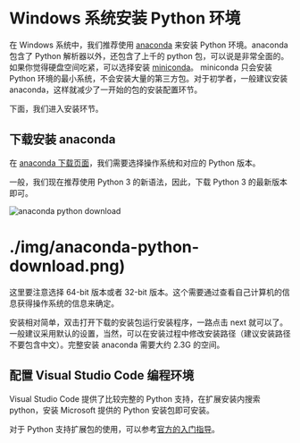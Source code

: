 # Windows 系统安装 Python 环境

在 Windows 系统中，我们推荐使用 [anaconda](https://www.anaconda.com/) 来安装 Python 环境。anaconda 包含了 Python 解析器以外，还包含了上千的 python 包，可以说是非常全面的。如果你觉得硬盘空间吃紧，可以选择安装 [miniconda](https://conda.io/miniconda.html)。 miniconda 只会安装 Python 环境的最小系统，不会安装大量的第三方包。对于初学者，一般建议安装 anaconda，这样就减少了一开始的包的安装配置环节。

下面，我们进入安装环节。

## 下载安装 anaconda

在 [anaconda 下载页面](https://www.anaconda.com/download/)，我们需要选择操作系统和对应的 Python 版本。

一般，我们现在推荐使用 Python 3 的新语法，因此，下载 Python 3 的最新版本即可。

![anaconda python
download](https://pan.nit.zju.edu.cn/share/b276f5f5e21d3d571846371bec)
# ./img/anaconda-python-download.png)

这里要注意选择 64-bit 版本或者 32-bit 版本。这个需要通过查看自己计算机的信息获得操作系统的信息来确定。

安装相对简单，双击打开下载的安装包运行安装程序，一路点击 next 就可以了。一般建议采用默认的设置，当然，可以在安装过程中修改安装路径（建议安装路径不要包含中文）。完整安装 anaconda 需要大约 2.3G 的空间。

## 配置 Visual Studio Code 编程环境

Visual Studio Code 提供了比较完整的 Python 支持，在扩展安装内搜索 python，安装 Microsoft 提供的 Python 安装包即可安装。

对于 Python 支持扩展包的使用，可以参考[官方的入门指导](https://code.visualstudio.com/docs/python/python-tutorial)。
